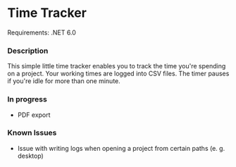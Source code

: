 # Time Tracker
Requirements: .NET 6.0  

### Description

This simple little time tracker enables you to track the time you're spending on a project. Your working times are logged into CSV files. The timer pauses if you're idle for more than one minute.
  
### In progress

- PDF export
  
### Known Issues

- Issue with writing logs when opening a project from certain paths (e. g. desktop)
